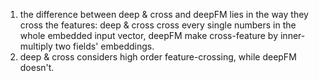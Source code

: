1. the difference between deep & cross and deepFM lies in the way they cross the features: deep & cross cross every single numbers in the whole embedded input vector, deepFM make cross-feature by inner-multiply two fields' embeddings.
2. deep & cross considers high order feature-crossing, while deepFM doesn't.